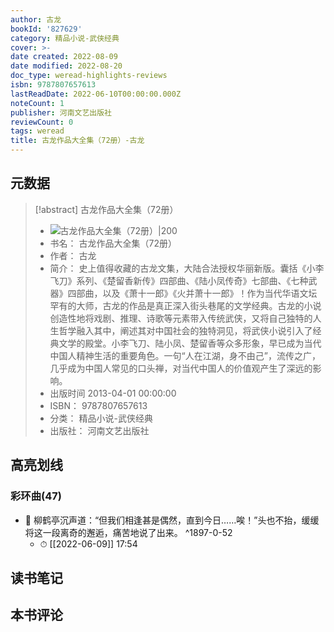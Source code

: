 ```yaml
---
author: 古龙
bookId: '827629'
category: 精品小说-武侠经典
cover: >-
date created: 2022-08-09
date modified: 2022-08-20
doc_type: weread-highlights-reviews
isbn: 9787807657613
lastReadDate: 2022-06-10T00:00:00.000Z
noteCount: 1
publisher: 河南文艺出版社
reviewCount: 0
tags: weread
title: 古龙作品大全集（72册）-古龙
---
```


## 元数据

> [!abstract] 古龙作品大全集（72册）
> - ![ 古龙作品大全集（72册）|200](https://wfqqreader-1252317822.image.myqcloud.com/cover/629/827629/t7_827629.jpg)
> - 书名： 古龙作品大全集（72册）
> - 作者： 古龙
> - 简介： 史上值得收藏的古龙文集，大陆合法授权华丽新版。囊括《小李飞刀》系列、《楚留香新传》四部曲、《陆小凤传奇》七部曲、《七种武器》四部曲，以及《萧十一郎》《火并萧十一郎》！作为当代华语文坛罕有的大师，古龙的作品是真正深入街头巷尾的文学经典。古龙的小说创造性地将戏剧、推理、诗歌等元素带入传统武侠，又将自己独特的人生哲学融入其中，阐述其对中国社会的独特洞见，将武侠小说引入了经典文学的殿堂。小李飞刀、陆小凤、楚留香等众多形象，早已成为当代中国人精神生活的重要角色。一句“人在江湖，身不由己”，流传之广，几乎成为中国人常见的口头禅，对当代中国人的价值观产生了深远的影响。
> - 出版时间 2013-04-01 00:00:00
> - ISBN： 9787807657613
> - 分类： 精品小说-武侠经典
> - 出版社： 河南文艺出版社

## 高亮划线

### 彩环曲(47)

- 📌 柳鹤亭沉声道：“但我们相逢甚是偶然，直到今日……唉！”头也不抬，缓缓将这一段离奇的邂逅，痛苦地说了出来。 ^1897-0-52
    - ⏱ [[2022-06-09]] 17:54

## 读书笔记

## 本书评论

